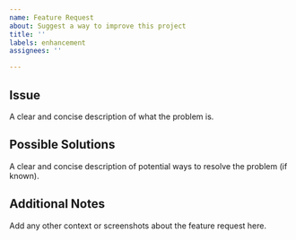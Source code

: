 ```yaml
---
name: Feature Request
about: Suggest a way to improve this project
title: ''
labels: enhancement
assignees: ''

---
```


## Issue

A clear and concise description of what the problem is.


## Possible Solutions

A clear and concise description of potential ways to resolve the problem (if known).


## Additional Notes

Add any other context or screenshots about the feature request here.
